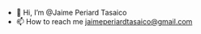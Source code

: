 - 👋 Hi, I’m @Jaime Periard Tasaico
- 📫 How to reach me jaimeperiardtasaico@gmail.com

<!---
Jaimevix/Jaimevix is a ✨ special ✨ repository because its `README.md` (this file) appears on your GitHub profile.
You can click the Preview link to take a look at your changes.
--->
